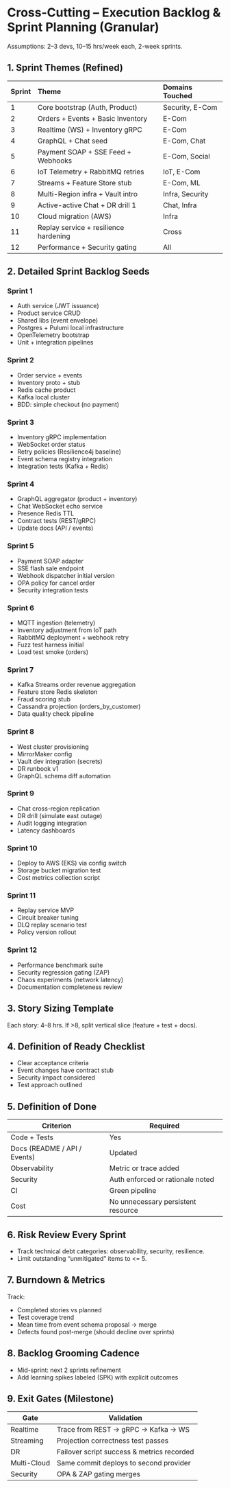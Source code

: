 # Cross-Cutting – Execution Backlog & Sprint Planning (Granular)

Assumptions: 2–3 devs, 10–15 hrs/week each, 2-week sprints.

## 1. Sprint Themes (Refined)

| Sprint | Theme | Domains Touched |
|:---|:---|:---|
| 1 | Core bootstrap (Auth, Product) | Security, E-Com |
| 2 | Orders + Events + Basic Inventory | E-Com |
| 3 | Realtime (WS) + Inventory gRPC | E-Com |
| 4 | GraphQL + Chat seed | E-Com, Chat |
| 5 | Payment SOAP + SSE Feed + Webhooks | E-Com, Social |
| 6 | IoT Telemetry + RabbitMQ retries | IoT, E-Com |
| 7 | Streams + Feature Store stub | E-Com, ML |
| 8 | Multi-Region infra + Vault intro | Infra, Security |
| 9 | Active-active Chat + DR drill 1 | Chat, Infra |
| 10 | Cloud migration (AWS) | Infra |
| 11 | Replay service + resilience hardening | Cross |
| 12 | Performance + Security gating | All |

## 2. Detailed Sprint Backlog Seeds
### Sprint 1
- Auth service (JWT issuance)
- Product service CRUD
- Shared libs (event envelope)
- Postgres + Pulumi local infrastructure
- OpenTelemetry bootstrap
- Unit + integration pipelines

### Sprint 2
- Order service + events
- Inventory proto + stub
- Redis cache product
- Kafka local cluster
- BDD: simple checkout (no payment)

### Sprint 3
- Inventory gRPC implementation
- WebSocket order status
- Retry policies (Resilience4j baseline)
- Event schema registry integration
- Integration tests (Kafka + Redis)

### Sprint 4
- GraphQL aggregator (product + inventory)
- Chat WebSocket echo service
- Presence Redis TTL
- Contract tests (REST/gRPC)
- Update docs (API / events)

### Sprint 5
- Payment SOAP adapter
- SSE flash sale endpoint
- Webhook dispatcher initial version
- OPA policy for cancel order
- Security integration tests

### Sprint 6
- MQTT ingestion (telemetry)
- Inventory adjustment from IoT path
- RabbitMQ deployment + webhook retry
- Fuzz test harness initial
- Load test smoke (orders)

### Sprint 7
- Kafka Streams order revenue aggregation
- Feature store Redis skeleton
- Fraud scoring stub
- Cassandra projection (orders_by_customer)
- Data quality check pipeline

### Sprint 8
- West cluster provisioning
- MirrorMaker config
- Vault dev integration (secrets)
- DR runbook v1
- GraphQL schema diff automation

### Sprint 9
- Chat cross-region replication
- DR drill (simulate east outage)
- Audit logging integration
- Latency dashboards

### Sprint 10
- Deploy to AWS (EKS) via config switch
- Storage bucket migration test
- Cost metrics collection script

### Sprint 11
- Replay service MVP
- Circuit breaker tuning
- DLQ replay scenario test
- Policy version rollout

### Sprint 12
- Performance benchmark suite
- Security regression gating (ZAP)
- Chaos experiments (network latency)
- Documentation completeness review

## 3. Story Sizing Template
Each story: 4–8 hrs. If >8, split vertical slice (feature + test + docs).

## 4. Definition of Ready Checklist
- Clear acceptance criteria
- Event changes have contract stub
- Security impact considered
- Test approach outlined

## 5. Definition of Done
| Criterion | Required |
|----------|----------|
| Code + Tests | Yes |
| Docs (README / API / Events) | Updated |
| Observability | Metric or trace added |
| Security | Auth enforced or rationale noted |
| CI | Green pipeline |
| Cost | No unnecessary persistent resource |

## 6. Risk Review Every Sprint
- Track technical debt categories: observability, security, resilience.
- Limit outstanding “unmitigated” items to <= 5.

## 7. Burndown & Metrics
Track:
- Completed stories vs planned
- Test coverage trend
- Mean time from event schema proposal → merge
- Defects found post-merge (should decline over sprints)

## 8. Backlog Grooming Cadence
- Mid-sprint: next 2 sprints refinement
- Add learning spikes labeled (SPK) with explicit outcomes

## 9. Exit Gates (Milestone)
| Gate | Validation |
|------|------------|
| Realtime | Trace from REST → gRPC → Kafka → WS |
| Streaming | Projection correctness test passes |
| DR | Failover script success & metrics recorded |
| Multi-Cloud | Same commit deploys to second provider |
| Security | OPA & ZAP gating merges |
